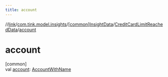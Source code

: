```yaml
---
title: account
---
```

//[link](../../../../index.html)/[com.tink.model.insights](../../index.html)/[[common]InsightData](../index.html)/[CreditCardLimitReachedData](index.html)/[account](account.html)



# account



[common]\
val [account](account.html): [AccountWithName](../../../com.tink.model.account/[common]-account-with-name/index.html)




